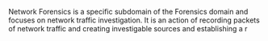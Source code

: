 Network Forensics is a specific subdomain of the Forensics domain and focuses on network traffic investigation. It is an action of recording packets of network traffic and creating investigable sources and establishing a r